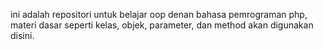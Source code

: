 ini adalah repositori untuk belajar oop denan bahasa pemrograman php,
materi dasar seperti kelas, objek, parameter, dan method akan digunakan disini.
